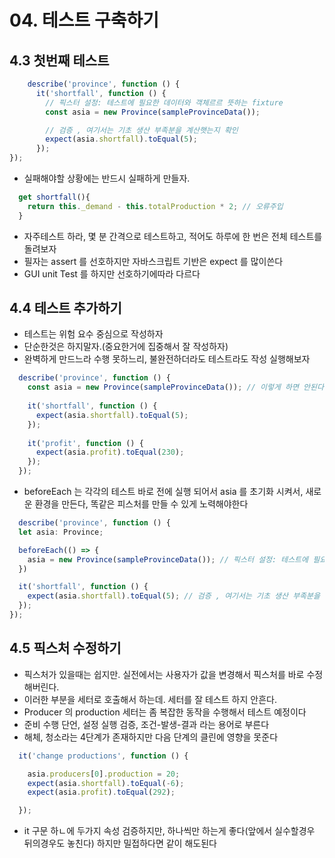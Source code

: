 # 04. 테스트 구축하기

## 4.3 첫번째 테스트

~~~ typescript
    describe('province', function () {
      it('shortfall', function () {
        // 픽스터 설정: 테스트에 필요한 데이터와 객체르르 뜻하는 fixture
        const asia = new Province(sampleProvinceData()); 

        // 검증 , 여기서는 기초 생산 부족분을 계산햇는지 확인        
        expect(asia.shortfall).toEqual(5); 
      });
});
~~~
  - 실패해야할 상황에는 반드시 실패하게 만들자.

~~~ typescript
  get shortfall(){
    return this._demand - this.totalProduction * 2; // 오류주입
  }
~~~

 - 자주테스트 하라, 몇 분 간격으로 테스트하고, 적어도 하루에 한 번은 전체 테스트를 돌려보자
 - 필자는 assert 를 선호하지만 자바스크립트 기반은 expect 를 많이쓴다
 - GUI unit Test 를 하지만 선호하기에따라 다르다

## 4.4 테스트 추가하기

 - 테스트는 위험 요수 중심으로 작성하자
 - 단순한것은 하지말자.(중요한거에 집중해서 잘 작성하자)
 - 완벽하게 만드느라 수행 못하느리, 불완전하더라도 테스트라도 작성 실행해보자

~~~typescript
  describe('province', function () {
    const asia = new Province(sampleProvinceData()); // 이렇게 하면 안된다. 상호끼리 연관되게 바뀔수 있기때문 이다
    
    it('shortfall', function () {
      expect(asia.shortfall).toEqual(5);
    });
    
    it('profit', function () {
      expect(asia.profit).toEqual(230);
    });
  });
~~~
   
 - beforeEach 는 각각의 테스트 바로 전에 실행 되어서 asia 를 초기화 시켜서, 새로운 환경을 만든다, 똑같은 피스처를 만들 수 있게 노력해야한다
~~~typescript
  describe('province', function () {
  let asia: Province;

  beforeEach(() => {
    asia = new Province(sampleProvinceData()); // 픽스터 설정: 테스트에 필요한 데이터와 객체르르 뜻하는 fixture
  })

  it('shortfall', function () {
    expect(asia.shortfall).toEqual(5); // 검증 , 여기서는 기초 생산 부족분을 계산햇는지 확인
  });
});

~~~

## 4.5 픽스처 수정하기
 - 픽스처가 있을때는 쉽지만. 실전에서는 사용자가 값을 변경해서 픽스처를 바로 수정해버린다.
 - 이러한 부분을 세터로 호출해서 하는데. 세터를 잘 테스트 하지 안흔다.
 - Producer 의 production 세터는 좀 복잡한 동작을 수행해서 테스트 예정이다
 - 준비 수행 단언, 설정 실행 검증, 조건-발생-결과 라는 용어로 부른다
 - 해체, 청소라는 4단계가 존재하지만 다음 단계의 클린에 영향을 못준다
~~~typescript
  it('change productions', function () {

    asia.producers[0].production = 20;
    expect(asia.shortfall).toEqual(-6);
    expect(asia.profit).toEqual(292);

  });
~~~
 - it 구문 하ㄴ에 두가지 속성 검증하지만, 하나씩만 하는게 좋다(앞에서 실수할경우 뒤의경우도 놓친다) 하지만 밀접하다면 같이 해도된다                 